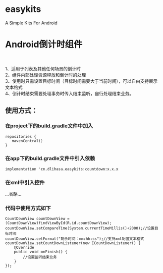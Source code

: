 # easykits
A Simple Kits For Android

<h1>Android倒计时组件</h1><br>

1、适用于列表及其他任何场景的倒计时<br>
2、组件内部处理资源释放和倒计时的处理<br>
3、使用时只需设置目标时间（目标时间需要大于当前时间），可以自由支持展示文本格式<br>
4、倒计时结束需要处理事务时传入结束监听，自行处理结束业务。<br>


<h2>使用方式：</h2>

<h3>在project下的build.gradle文件中加入</h3>

```
repositories {
   mavenCentral()     
}
```

<h3>在app下的build.gradle文件中引入依赖</h3>

```
implementation 'cn.dlihasa.easykits:countdown:x.x.x
```

<h3>在xml中引入控件</h3>
...省略...

<h3>代码中使用方式如下</h3>

```
CountDownView countDownView = (CountDownView)findViewById(R.id.countDownView);
countDownView.setCompareTime(System.currentTimeMillis()+2000);//设置目标时间
countDownView.setFormat("剩余时间：mm:hh:ss");//支持xml配置文本格式
countDownView.setCountDownListener(new ICountDownListener() {
    @Override
    public void onFinish() {
        //设置监听结束业务
    }
});
```
